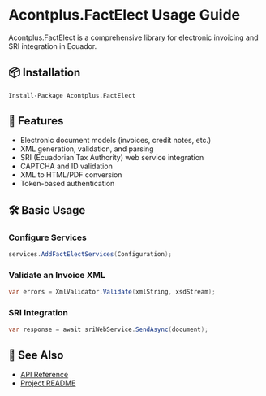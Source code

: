 # Acontplus.FactElect Usage Guide

Acontplus.FactElect is a comprehensive library for electronic invoicing and SRI integration in Ecuador.

## 📦 Installation

```bash
Install-Package Acontplus.FactElect
```

## 🚀 Features
- Electronic document models (invoices, credit notes, etc.)
- XML generation, validation, and parsing
- SRI (Ecuadorian Tax Authority) web service integration
- CAPTCHA and ID validation
- XML to HTML/PDF conversion
- Token-based authentication

## 🛠️ Basic Usage

### Configure Services
```csharp
services.AddFactElectServices(Configuration);
```

### Validate an Invoice XML
```csharp
var errors = XmlValidator.Validate(xmlString, xsdStream);
```

### SRI Integration
```csharp
var response = await sriWebService.SendAsync(document);
```

## 📖 See Also
- [API Reference](../Home.md)
- [Project README](https://github.com/Acontplus-S-A-S/acontplus-dotnet-libs/blob/main/src/Acontplus.FactElect/README.md) 